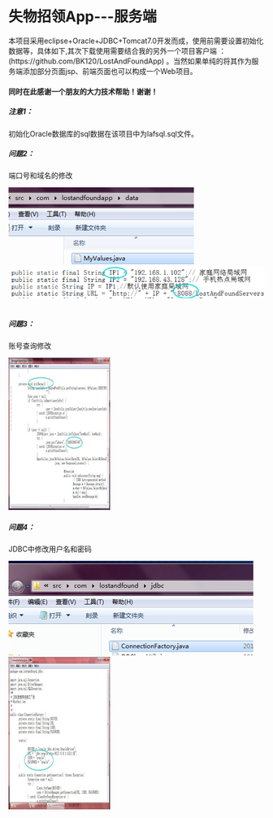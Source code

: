 <h1>失物招领App---服务端 </h1>
本项目采用eclipse+Oracle+JDBC+Tomcat7.0开发而成，使用前需要设置初始化数据等，具体如下,其次下载使用需要结合我的另外一个项目客户端  ：  (https://github.com/BK120/LostAndFoundApp) 。当然如果单纯的将其作为服务端添加部分页面jsp、前端页面也可以构成一个Web项目。   
<h4>同时在此感谢一个朋友的大力技术帮助！谢谢！  </h4>
<h5>注意1：</h5>初始化Oracle数据库的sql数据在该项目中为lafsql.sql文件。  
<h5>问题2：</h5>端口号和域名的修改    

![](https://github.com/BK120/LostAndFoundServers/blob/master/shotscreen/shot1.png)&emsp;![](https://github.com/BK120/LostAndFoundServers/blob/master/shotscreen/shot2.png)&emsp;  
<h5>问题3：</h5>账号查询修改

![](https://github.com/BK120/LostAndFoundServers/blob/master/shotscreen/shot3.png)&emsp;
<h5>问题4：</h5>JDBC中修改用户名和密码    

![](https://github.com/BK120/LostAndFoundServers/blob/master/shotscreen/shot4.png)&emsp;![](https://github.com/BK120/LostAndFoundServers/blob/master/shotscreen/shot5.png)&emsp; 
